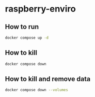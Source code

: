 # raspberry-enviro

## How to run

```bash
docker compose up -d
```

## How to kill
```bash
docker compose down
```

## How to kill and remove data
```bash
docker compose down --volumes
```
